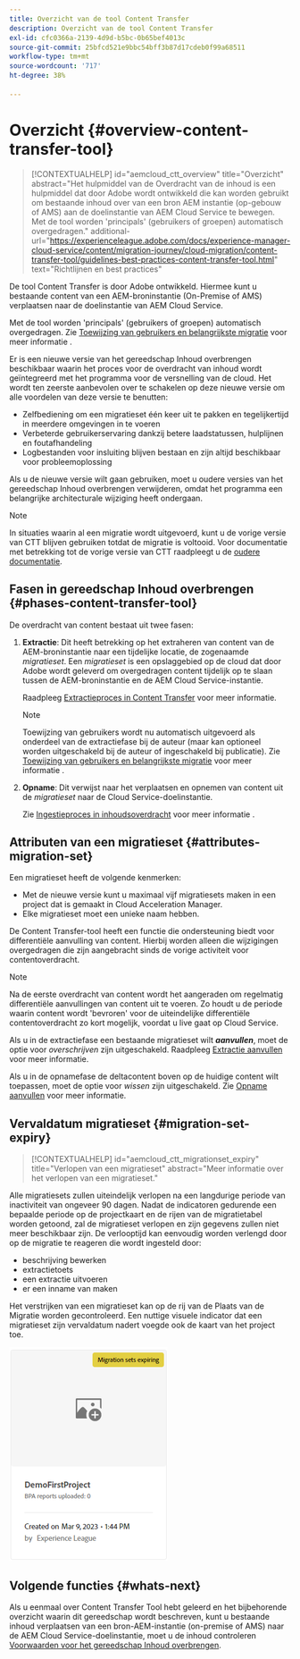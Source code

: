 ```yaml
---
title: Overzicht van de tool Content Transfer
description: Overzicht van de tool Content Transfer
exl-id: cfc0366a-2139-4d9d-b5bc-0b65bef4013c
source-git-commit: 25bfcd521e9bbc54bff3b87d17cdeb0f99a68511
workflow-type: tm+mt
source-wordcount: '717'
ht-degree: 38%

---
```


# Overzicht {#overview-content-transfer-tool}

>[!CONTEXTUALHELP]
>id="aemcloud_ctt_overview"
>title="Overzicht"
>abstract="Het hulpmiddel van de Overdracht van de inhoud is een hulpmiddel dat door Adobe wordt ontwikkeld die kan worden gebruikt om bestaande inhoud over van een bron AEM instantie (op-gebouw of AMS) aan de doelinstantie van AEM Cloud Service te bewegen. Met de tool worden &#39;principals&#39; (gebruikers of groepen) automatisch overgedragen."
>additional-url="https://experienceleague.adobe.com/docs/experience-manager-cloud-service/content/migration-journey/cloud-migration/content-transfer-tool/guidelines-best-practices-content-transfer-tool.html" text="Richtlijnen en best practices"

De tool Content Transfer is door Adobe ontwikkeld. Hiermee kunt u bestaande content van een AEM-broninstantie (On-Premise of AMS) verplaatsen naar de doelinstantie van AEM Cloud Service.

Met de tool worden &#39;principals&#39; (gebruikers of groepen) automatisch overgedragen.  Zie [Toewijzing van gebruikers en belangrijkste migratie](/help/journey-migration/content-transfer-tool/using-content-transfer-tool/user-mapping-and-migration.md) voor meer informatie .

Er is een nieuwe versie van het gereedschap Inhoud overbrengen beschikbaar waarin het proces voor de overdracht van inhoud wordt geïntegreerd met het programma voor de versnelling van de cloud. Het wordt ten zeerste aanbevolen over te schakelen op deze nieuwe versie om alle voordelen van deze versie te benutten:

* Zelfbediening om een migratieset één keer uit te pakken en tegelijkertijd in meerdere omgevingen in te voeren
* Verbeterde gebruikerservaring dankzij betere laadstatussen, hulplijnen en foutafhandeling
* Logbestanden voor insluiting blijven bestaan en zijn altijd beschikbaar voor probleemoplossing

Als u de nieuwe versie wilt gaan gebruiken, moet u oudere versies van het gereedschap Inhoud overbrengen verwijderen, omdat het programma een belangrijke architecturale wijziging heeft ondergaan.

>[!NOTE]
>
> In situaties waarin al een migratie wordt uitgevoerd, kunt u de vorige versie van CTT blijven gebruiken totdat de migratie is voltooid. Voor documentatie met betrekking tot de vorige versie van CTT raadpleegt u de [oudere documentatie](/help/journey-migration/content-transfer-tool/ctt-legacy/overview-content-transfer-tool-legacy.md).

## Fasen in gereedschap Inhoud overbrengen {#phases-content-transfer-tool}

De overdracht van content bestaat uit twee fasen:

1. **Extractie**: Dit heeft betrekking op het extraheren van content van de AEM-broninstantie naar een tijdelijke locatie, de zogenaamde *migratieset*. Een *migratieset* is een opslaggebied op de cloud dat door Adobe wordt geleverd om overgedragen content tijdelijk op te slaan tussen de AEM-broninstantie en de AEM Cloud Service-instantie.

   Raadpleeg [Extractieproces in Content Transfer](/help/journey-migration/content-transfer-tool/using-content-transfer-tool/extracting-content.md) voor meer informatie.

   >[!NOTE]
   >Toewijzing van gebruikers wordt nu automatisch uitgevoerd als onderdeel van de extractiefase bij de auteur (maar kan optioneel worden uitgeschakeld bij de auteur of ingeschakeld bij publicatie). Zie [Toewijzing van gebruikers en belangrijkste migratie](/help/journey-migration/content-transfer-tool/using-content-transfer-tool/user-mapping-and-migration.md) voor meer informatie .

1. **Opname**: Dit verwijst naar het verplaatsen en opnemen van content uit de *migratieset* naar de Cloud Service-doelinstantie.

   Zie [Ingestieproces in inhoudsoverdracht](/help/journey-migration/content-transfer-tool/using-content-transfer-tool/ingesting-content.md) voor meer informatie .

## Attributen van een migratieset {#attributes-migration-set}

Een migratieset heeft de volgende kenmerken:

* Met de nieuwe versie kunt u maximaal vijf migratiesets maken in een project dat is gemaakt in Cloud Acceleration Manager.
* Elke migratieset moet een unieke naam hebben.

De Content Transfer-tool heeft een functie die ondersteuning biedt voor differentiële aanvulling van content. Hierbij worden alleen die wijzigingen overgedragen die zijn aangebracht sinds de vorige activiteit voor contentoverdracht.

>[!NOTE]
>Na de eerste overdracht van content wordt het aangeraden om regelmatig differentiële aanvullingen van content uit te voeren. Zo houdt u de periode waarin content wordt &#39;bevroren&#39; voor de uiteindelijke differentiële contentoverdracht zo kort mogelijk, voordat u live gaat op Cloud Service.

Als u in de extractiefase een bestaande migratieset wilt ***aanvullen***, moet de optie voor *overschrijven* zijn uitgeschakeld. Raadpleeg [Extractie aanvullen](/help/journey-migration/content-transfer-tool/using-content-transfer-tool/extracting-content.md#top-up-extraction-process) voor meer informatie.

Als u in de opnamefase de deltacontent boven op de huidige content wilt toepassen, moet de optie voor *wissen* zijn uitgeschakeld. Zie [Opname aanvullen](/help/journey-migration/content-transfer-tool/using-content-transfer-tool/ingesting-content.md#top-up-ingestion-process) voor meer informatie.

## Vervaldatum migratieset {#migration-set-expiry}

>[!CONTEXTUALHELP]
>id="aemcloud_ctt_migrationset_expiry"
>title="Verlopen van een migratieset"
>abstract="Meer informatie over het verlopen van een migratieset."

Alle migratiesets zullen uiteindelijk verlopen na een langdurige periode van inactiviteit van ongeveer 90 dagen. Nadat de indicatoren gedurende een bepaalde periode op de projectkaart en de rijen van de migratietabel worden getoond, zal de migratieset verlopen en zijn gegevens zullen niet meer beschikbaar zijn. De verlooptijd kan eenvoudig worden verlengd door op de migratie te reageren die wordt ingesteld door:

* beschrijving bewerken
* extractietoets
* een extractie uitvoeren
* er een inname van maken

Het verstrijken van een migratieset kan op de rij van de Plaats van de Migratie worden gecontroleerd. Een nuttige visuele indicator dat een migratieset zijn vervaldatum nadert voegde ook de kaart van het project toe.

![afbeelding](/help/journey-migration/content-transfer-tool/assets-ctt/cttcam29.png)


## Volgende functies {#whats-next}

Als u eenmaal over Content Transfer Tool hebt geleerd en het bijbehorende overzicht waarin dit gereedschap wordt beschreven, kunt u bestaande inhoud verplaatsen van een bron-AEM-instantie (on-premise of AMS) naar de AEM Cloud Service-doelinstantie, moet u de inhoud controleren [Voorwaarden voor het gereedschap Inhoud overbrengen](/help/journey-migration/content-transfer-tool/using-content-transfer-tool/prerequisites-content-transfer-tool.md).
